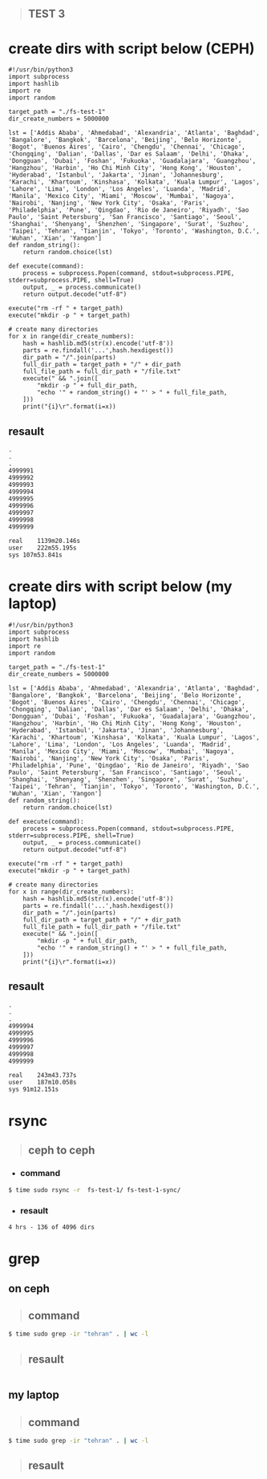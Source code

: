 > ## **TEST 3**
# create dirs with script below (CEPH)
```
#!/usr/bin/python3
import subprocess
import hashlib
import re
import random

target_path = "./fs-test-1"
dir_create_numbers = 5000000

lst = ['Addis Ababa', 'Ahmedabad', 'Alexandria', 'Atlanta', 'Baghdad', 'Bangalore', 'Bangkok', 'Barcelona', 'Beijing', 'Belo Horizonte', 'Bogot', 'Buenos Aires', 'Cairo', 'Chengdu', 'Chennai', 'Chicago', 'Chongqing', 'Dalian', 'Dallas', 'Dar es Salaam', 'Delhi', 'Dhaka', 'Dongguan', 'Dubai', 'Foshan', 'Fukuoka', 'Guadalajara', 'Guangzhou', 'Hangzhou', 'Harbin', 'Ho Chi Minh City', 'Hong Kong', 'Houston', 'Hyderabad', 'Istanbul', 'Jakarta', 'Jinan', 'Johannesburg', 'Karachi', 'Khartoum', 'Kinshasa', 'Kolkata', 'Kuala Lumpur', 'Lagos', 'Lahore', 'Lima', 'London', 'Los Angeles', 'Luanda', 'Madrid', 'Manila', 'Mexico City', 'Miami', 'Moscow', 'Mumbai', 'Nagoya', 'Nairobi', 'Nanjing', 'New York City', 'Osaka', 'Paris', 'Philadelphia', 'Pune', 'Qingdao', 'Rio de Janeiro', 'Riyadh', 'Sao Paulo', 'Saint Petersburg', 'San Francisco', 'Santiago', 'Seoul', 'Shanghai', 'Shenyang', 'Shenzhen', 'Singapore', 'Surat', 'Suzhou', 'Taipei', 'Tehran', 'Tianjin', 'Tokyo', 'Toronto', 'Washington, D.C.', 'Wuhan', 'Xian', 'Yangon']
def random_string():
    return random.choice(lst)

def execute(command):
    process = subprocess.Popen(command, stdout=subprocess.PIPE, stderr=subprocess.PIPE, shell=True)
    output, _ = process.communicate()
    return output.decode("utf-8")

execute("rm -rf " + target_path)
execute("mkdir -p " + target_path)

# create many directories
for x in range(dir_create_numbers):
    hash = hashlib.md5(str(x).encode('utf-8'))
    parts = re.findall('...',hash.hexdigest())
    dir_path = "/".join(parts)
    full_dir_path = target_path + "/" + dir_path
    full_file_path = full_dir_path + "/file.txt"
    execute(" && ".join([
        "mkdir -p " + full_dir_path,
        "echo '" + random_string() + "' > " + full_file_path,
    ]))
    print("{i}\r".format(i=x))
```
## resault
```
.
.
.
4999991
4999992
4999993
4999994
4999995
4999996
4999997
4999998
4999999

real	1139m20.146s
user	222m55.195s
sys	107m53.841s
```
# create dirs with script below (my laptop)
```
#!/usr/bin/python3
import subprocess
import hashlib
import re
import random

target_path = "./fs-test-1"
dir_create_numbers = 5000000

lst = ['Addis Ababa', 'Ahmedabad', 'Alexandria', 'Atlanta', 'Baghdad', 'Bangalore', 'Bangkok', 'Barcelona', 'Beijing', 'Belo Horizonte', 'Bogot', 'Buenos Aires', 'Cairo', 'Chengdu', 'Chennai', 'Chicago', 'Chongqing', 'Dalian', 'Dallas', 'Dar es Salaam', 'Delhi', 'Dhaka', 'Dongguan', 'Dubai', 'Foshan', 'Fukuoka', 'Guadalajara', 'Guangzhou', 'Hangzhou', 'Harbin', 'Ho Chi Minh City', 'Hong Kong', 'Houston', 'Hyderabad', 'Istanbul', 'Jakarta', 'Jinan', 'Johannesburg', 'Karachi', 'Khartoum', 'Kinshasa', 'Kolkata', 'Kuala Lumpur', 'Lagos', 'Lahore', 'Lima', 'London', 'Los Angeles', 'Luanda', 'Madrid', 'Manila', 'Mexico City', 'Miami', 'Moscow', 'Mumbai', 'Nagoya', 'Nairobi', 'Nanjing', 'New York City', 'Osaka', 'Paris', 'Philadelphia', 'Pune', 'Qingdao', 'Rio de Janeiro', 'Riyadh', 'Sao Paulo', 'Saint Petersburg', 'San Francisco', 'Santiago', 'Seoul', 'Shanghai', 'Shenyang', 'Shenzhen', 'Singapore', 'Surat', 'Suzhou', 'Taipei', 'Tehran', 'Tianjin', 'Tokyo', 'Toronto', 'Washington, D.C.', 'Wuhan', 'Xian', 'Yangon']
def random_string():
    return random.choice(lst)

def execute(command):
    process = subprocess.Popen(command, stdout=subprocess.PIPE, stderr=subprocess.PIPE, shell=True)
    output, _ = process.communicate()
    return output.decode("utf-8")

execute("rm -rf " + target_path)
execute("mkdir -p " + target_path)

# create many directories
for x in range(dir_create_numbers):
    hash = hashlib.md5(str(x).encode('utf-8'))
    parts = re.findall('...',hash.hexdigest())
    dir_path = "/".join(parts)
    full_dir_path = target_path + "/" + dir_path
    full_file_path = full_dir_path + "/file.txt"
    execute(" && ".join([
        "mkdir -p " + full_dir_path,
        "echo '" + random_string() + "' > " + full_file_path,
    ]))
    print("{i}\r".format(i=x))
```
## resault
```
.
.
.
4999994
4999995
4999996
4999997
4999998
4999999

real	243m43.737s
user	187m10.058s
sys	91m12.151s
```


# **rsync**
> ## ceph to ceph
- ### command
```bash
$ time sudo rsync -r  fs-test-1/ fs-test-1-sync/
```
- ### resault
```
4 hrs - 136 of 4096 dirs 
```
<!-- -------------------------------------------------------------------------------
> ## ceph to laptop(ssd)
- ### command
```bash
$
```
- ### resault
```
```
-------------------------------------------------------------------------------
> ## laptop(ssd) to ceph
- ### command
```bash
$
```
- ### resault
```
```
------------------------------------------------------------------------------- -->

# grep
## on ceph
> ## command
```bash
$ time sudo grep -ir "tehran" . | wc -l
```
> ## resault
```

```
## my laptop
> ## command
```bash
$ time sudo grep -ir "tehran" . | wc -l
```
> ## resault
```

```
